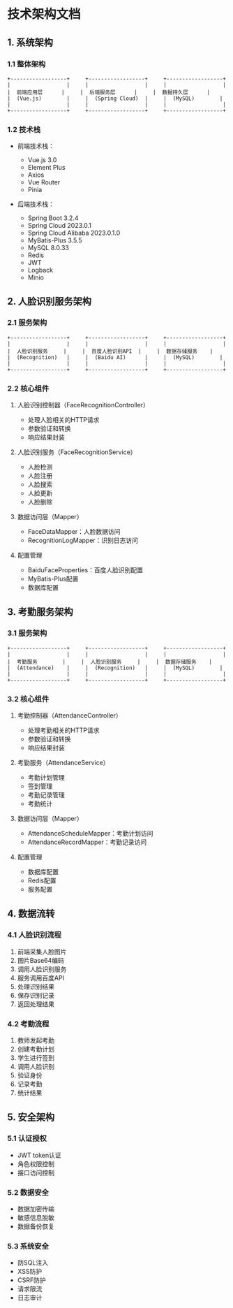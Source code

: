 # 技术架构文档

## 1. 系统架构

### 1.1 整体架构
```
+------------------+     +------------------+     +------------------+
|                  |     |                  |     |                  |
|  前端应用层      |     |  后端服务层      |     |  数据持久层      |
|  (Vue.js)        |     |  (Spring Cloud)  |     |  (MySQL)        |
|                  |     |                  |     |                  |
+------------------+     +------------------+     +------------------+
```

### 1.2 技术栈
- 前端技术栈：
  - Vue.js 3.0
  - Element Plus
  - Axios
  - Vue Router
  - Pinia

- 后端技术栈：
  - Spring Boot 3.2.4
  - Spring Cloud 2023.0.1
  - Spring Cloud Alibaba 2023.0.1.0
  - MyBatis-Plus 3.5.5
  - MySQL 8.0.33
  - Redis
  - JWT
  - Logback
  - Minio

## 2. 人脸识别服务架构

### 2.1 服务架构
```
+------------------+     +------------------+     +------------------+
|                  |     |                  |     |                  |
|  人脸识别服务     |     |  百度人脸识别API  |     |  数据存储服务    |
|  (Recognition)   |     |  (Baidu AI)      |     |  (MySQL)        |
|                  |     |                  |     |                  |
+------------------+     +------------------+     +------------------+
```

### 2.2 核心组件
1. 人脸识别控制器（FaceRecognitionController）
   - 处理人脸相关的HTTP请求
   - 参数验证和转换
   - 响应结果封装

2. 人脸识别服务（FaceRecognitionService）
   - 人脸检测
   - 人脸注册
   - 人脸搜索
   - 人脸更新
   - 人脸删除

3. 数据访问层（Mapper）
   - FaceDataMapper：人脸数据访问
   - RecognitionLogMapper：识别日志访问

4. 配置管理
   - BaiduFaceProperties：百度人脸识别配置
   - MyBatis-Plus配置
   - 数据库配置

## 3. 考勤服务架构

### 3.1 服务架构
```
+------------------+     +------------------+     +------------------+
|                  |     |                  |     |                  |
|  考勤服务        |     |  人脸识别服务     |     |  数据存储服务    |
|  (Attendance)    |     |  (Recognition)   |     |  (MySQL)        |
|                  |     |                  |     |                  |
+------------------+     +------------------+     +------------------+
```

### 3.2 核心组件
1. 考勤控制器（AttendanceController）
   - 处理考勤相关的HTTP请求
   - 参数验证和转换
   - 响应结果封装

2. 考勤服务（AttendanceService）
   - 考勤计划管理
   - 签到管理
   - 考勤记录管理
   - 考勤统计

3. 数据访问层（Mapper）
   - AttendanceScheduleMapper：考勤计划访问
   - AttendanceRecordMapper：考勤记录访问

4. 配置管理
   - 数据库配置
   - Redis配置
   - 服务配置

## 4. 数据流转

### 4.1 人脸识别流程
1. 前端采集人脸图片
2. 图片Base64编码
3. 调用人脸识别服务
4. 服务调用百度API
5. 处理识别结果
6. 保存识别记录
7. 返回处理结果

### 4.2 考勤流程
1. 教师发起考勤
2. 创建考勤计划
3. 学生进行签到
4. 调用人脸识别
5. 验证身份
6. 记录考勤
7. 统计结果

## 5. 安全架构

### 5.1 认证授权
- JWT token认证
- 角色权限控制
- 接口访问控制

### 5.2 数据安全
- 数据加密传输
- 敏感信息脱敏
- 数据备份恢复

### 5.3 系统安全
- 防SQL注入
- XSS防护
- CSRF防护
- 请求限流
- 日志审计